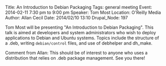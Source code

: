Title: An Introduction to Debian Packaging
Tags: general meeting
Event: 2014-02-11 7:30 pm to 9:00 pm
Speaker: Tom Most
Location: O'Reilly Media
Author: Allan Cecil
Date: 2014/02/10 13:10
Drupal_Node: 197

Tom Most will be presenting "An Introduction to Debian Packaging". This talk is aimed at developers and system administrators who wish to deploy applications to Debian and Ubuntu systems. Topics include the structure of a .deb, writing ``debian/control`` files, and use of debhelper and dh_make.

Comment from Allan: This should be of interest to anyone who uses a distribution that relies on .deb package management. See you there!

